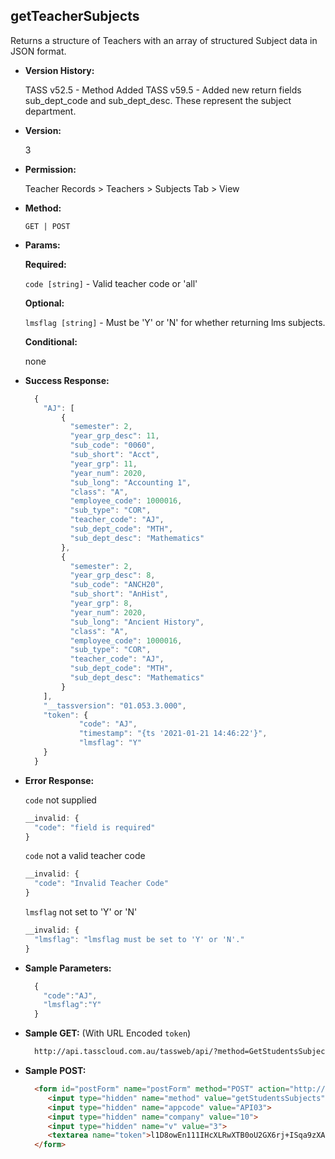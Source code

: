 **getTeacherSubjects**
----
  Returns a structure of Teachers with an array of structured Subject data in JSON format.

* **Version History:**

  TASS v52.5 - Method Added
  TASS v59.5 - Added new return fields sub_dept_code and sub_dept_desc. These represent the subject department.
  
* **Version:**

  3

* **Permission:**

  Teacher Records > Teachers > Subjects Tab > View

* **Method:**

  `GET | POST`
  
*  **Params:**

   **Required:**

   `code [string]` -  Valid teacher code or 'all'
   
   **Optional:**

   `lmsflag [string]` -  Must be 'Y' or 'N' for whether returning lms subjects.

   **Conditional:**
 
   none

* **Success Response:**

    ```javascript
      {
        "AJ": [
            {
              "semester": 2,
              "year_grp_desc": 11,
              "sub_code": "0060",
              "sub_short": "Acct",
              "year_grp": 11,
              "year_num": 2020,
              "sub_long": "Accounting 1",
              "class": "A",
              "employee_code": 1000016,
              "sub_type": "COR",
              "teacher_code": "AJ",
              "sub_dept_code": "MTH",
              "sub_dept_desc": "Mathematics"
            },
            {
              "semester": 2,
              "year_grp_desc": 8,
              "sub_code": "ANCH20",
              "sub_short": "AnHist",
              "year_grp": 8,
              "year_num": 2020,
              "sub_long": "Ancient History",
              "class": "A",
              "employee_code": 1000016,
              "sub_type": "COR",
              "teacher_code": "AJ",
              "sub_dept_code": "MTH",
              "sub_dept_desc": "Mathematics"
            }
        ],
        "__tassversion": "01.053.3.000",
        "token": {
                "code": "AJ",
                "timestamp": "{ts '2021-01-21 14:46:22'}",
                "lmsflag": "Y"
        }
      }
    ```
 
* **Error Response:**

    `code` not supplied
    ```javascript
    __invalid: {
      "code": "field is required"
    }
    ```

    `code` not a valid teacher code
    ```javascript
    __invalid: {
      "code": "Invalid Teacher Code"
    }
    ```
    
    `lmsflag` not set to 'Y' or 'N'
    ```javascript
    __invalid: {
      "lmsflag": "lmsflag must be set to 'Y' or 'N'."
    }
    ```
   
* **Sample Parameters:**

  ```javascript
    { 
      "code":"AJ",
      "lmsflag":"Y"
    }
  ```

* **Sample GET:** (With URL Encoded `token`)

  ```HTML
    http://api.tasscloud.com.au/tassweb/api/?method=GetStudentsSubjects&appcode=API03&company=10&v=3&token=l1D8owEn111IHcXLRwXTB0oU2GX6rj%2BISqa9zXA8We1Gqx9%2Fzb%2BcbVFartivsDN%2FxGgAIIjtABAYfzYPqTCpLf3gb0nW3h%2FTrPFLMhAdNcVvHD0Gz4FkRj5jRAD1aAGQ
  ```
  
* **Sample POST:**

  ```HTML
    <form id="postForm" name="postForm" method="POST" action="http://api.tasscloud.com.au/tassweb/api/">
       <input type="hidden" name="method" value="getStudentsSubjects">
       <input type="hidden" name="appcode" value="API03">
       <input type="hidden" name="company" value="10">
       <input type="hidden" name="v" value="3">
       <textarea name="token">l1D8owEn111IHcXLRwXTB0oU2GX6rj+ISqa9zXA8We1Gqx9/zb+cbVFartivsDN/xGgAIIjtABAYfzYPqTCpLf3gb0nW3h/TrPFLMhAdNcVvHD0Gz4FkRj5jRAD1aAGQ</textarea>
    </form>
  ```
